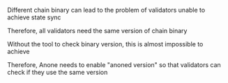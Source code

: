 Different chain binary can lead to the problem of validators unable to achieve state sync

Therefore, all validators need the same version of chain binary

Without the tool to check binary version, this is almost impossible to achieve

Therefore, Anone needs to enable "anoned version" so that validators can check if they use the same version